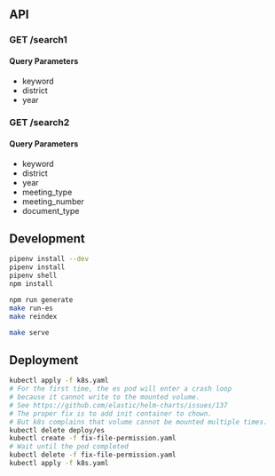 ## API

### GET /search1

#### Query Parameters

- keyword
- district
- year

### GET /search2

#### Query Parameters

- keyword
- district
- year
- meeting_type
- meeting_number
- document_type

## Development

```sh
pipenv install --dev
pipenv install
pipenv shell
npm install

npm run generate
make run-es
make reindex

make serve
```

## Deployment

```sh
kubectl apply -f k8s.yaml
# For the first time, the es pod will enter a crash loop
# because it cannot write to the mounted volume.
# See https://github.com/elastic/helm-charts/issues/137
# The proper fix is to add init container to chown.
# But k8s complains that volume cannot be mounted multiple times.
kubectl delete deploy/es
kubectl create -f fix-file-permission.yaml
# Wait until the pod completed
kubectl delete -f fix-file-permission.yaml
kubectl apply -f k8s.yaml
```
